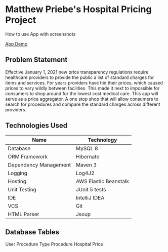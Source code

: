 # Matthew Priebe's Hospital Pricing Project

How to use App with screenshots

[App Demo](demo.md)

## Problem Statement

Effective January 1, 2021 new price transparency regulations require healthcare providers to
provide the public a list of standard charges for items and services. For years providers have hid
their prices, which caused prices to vary wildly between facilities. This made it next to
impossible for consumers to shop around for the lowest cost medical care. This app will serve
as a price aggregator. A one stop shop that will allow consumers to search for procedures and
compare the standard charges across different providers.

## Technologies Used

| Name  | Technology    |
|-----------|-----------|
| Database | MySQL 8 |
| ORM Framework | Hibernate |
| Dependency Management | Maven 3 |
| Logging | Log4J2 |
| Hosting | AWS Elastic Beanstalk |
| Unit Testing | JUnit 5 tests |
| IDE | IntelliJ IDEA |
| VCS | Git |
|HTML Parser | Jsoup  | 

## Database Tables
User
Procedure Type
Procedure
Hospital
Price